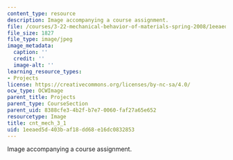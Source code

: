 ```yaml
---
content_type: resource
description: Image accompanying a course assignment.
file: /courses/3-22-mechanical-behavior-of-materials-spring-2008/1eeaed5d403baf18dd68e16dc0832853_cnt_mech_3_1.jpg
file_size: 1827
file_type: image/jpeg
image_metadata:
  caption: ''
  credit: ''
  image-alt: ''
learning_resource_types:
- Projects
license: https://creativecommons.org/licenses/by-nc-sa/4.0/
ocw_type: OCWImage
parent_title: Projects
parent_type: CourseSection
parent_uid: 8388cfe3-4b2f-b7e7-0060-faf27a65e652
resourcetype: Image
title: cnt_mech_3_1
uid: 1eeaed5d-403b-af18-dd68-e16dc0832853
---
```

Image accompanying a course assignment.